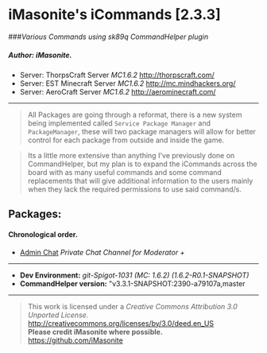 iMasonite's __iCommands [2.3.3]__
=============

###*Various Commands using sk89q CommandHelper plugin*

##### Author: iMasonite.
* Server: ThorpsCraft Server *MC1.6.2* http://thorpscraft.com/
* Server: EST Minecraft Server *MC1.6.2* http://mc.mindhackers.org/
* Server: AeroCraft Server *MC1.6.2* http://aerominecraft.com/

-------------------------------------------------------------
>All Packages are going through a reformat, there is a new system being implemented called ```Service Package Manager``` and ```PackageManager```, these will two package managers will allow for better control for each package from outside and inside the game. 

>Its a little more extensive than anything I've previously done on CommandHelper, but my plan is to expand the iCommands across the board with as many useful commands and some command replacements that will give additional information to the users mainly when they lack the required permissions to use said command/s.
## Packages: 
#### Chronological order.
- [Admin Chat](https://github.com/iMasonite/CommandHelper/tree/master/LocalPackages/AdminChat "Admin Chat") *Private Chat Channel for Moderator +*



-------------------------------------------------------------
* **Dev Environment:** *git-Spigot-1031 (MC: 1.6.2) (1.6.2-R0.1-SNAPSHOT)*
* **CommandHelper version:** "v3.3.1-SNAPSHOT:2390-a79107a,master

-------------------------------------------------------------
>This work is licensed under a *Creative Commons Attribution 3.0 Unported License.*<br/>
http://creativecommons.org/licenses/by/3.0/deed.en_US<br/>
**Please credit iMasonite where possible.**
https://github.com/iMasonite<br/>


